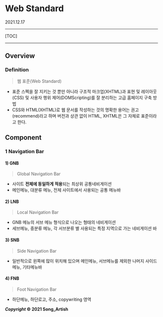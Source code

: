 # Web Standard

2021.12.17

---

[TOC]

---



## Overview

### Definition

> 웹 표준(Web Standard)

- 표준 스펙을 잘 지키는 것 뿐만 아니라 구조적 마크업(XHTML)과 표현 및 레이아웃(CSS) 및 사용자 행위 제어(DOMScripting)를 잘 분리하는 고급 홈페이지 구축 방법
- CSS와 HTML(XHTML)로 웹 문서를 작성하는 것의 명확한 용어는 권고(recommend)라고 하며 버전과 상관 없이 HTML, XHTML은 그 자체로 표준이라고 한다.



## Component

### 1 Navigation Bar

#### 1) GNB

> Global Navigation Bar

- 사이트 **전체에 동일하게 적용**되는 최상위 공통네비게이션
- 메인메뉴, 대분류 메뉴, 전체 사이트에서 사용되는 공통 메뉴바

#### 2) LNB

> Local Navigation Bar

- GNB 메뉴의 서브 메뉴 형식으로 나오는 형태의 네비게이션
- 세브메뉴, 중분류 메뉴, 각 서브분류 별 사용되는 특정 지역으로 가는 네비게이션 바

#### 3) SNB

> Side Navigation Bar

- 일반적으로 왼쪽에 많이 위치해 있으며 메인메뉴, 서브메뉴를 제외한 나머지 사이드메뉴, 기타메뉴바

#### 4) FNB

> Foot Navigation Bar

- 하단메뉴, 하단로고, 주소, copywriting 영역



***Copyright* © 2021 Song_Artish**
